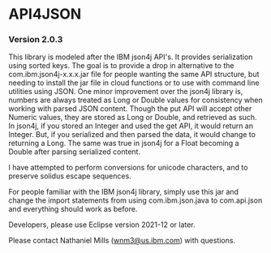 # API4JSON
### Version 2.0.3

This library is modeled after the IBM json4j API's. It provides serialization using sorted keys. The goal is to provide a drop in alternative to the com.ibm.json4j-x.x.x.jar file for people wanting the same API structure, but needing to install the jar file in cloud functions or to use with command line utilities using JSON. One minor improvement over the json4j library is, numbers are always treated as Long or Double values for consistency when working with parsed JSON content. Though the put API will accept other Numeric values, they are stored as Long or Double, and retrieved as such. In json4j, if you stored an Integer and used the get API, it would return an Integer. But, if you serialized and then parsed the data, it would change to returning a Long. The same was true in json4j for a Float becoming a Double after parsing serialized content.

I have attempted to perform conversions for unicode characters, and to preserve solidus escape sequences.

For people familiar with the IBM json4j library, simply use this jar and change the import statements from using com.ibm.json.java to com.api.json and everything should work as before.

Developers, please use Eclipse version 2021-12 or later.

Please contact Nathaniel Mills (wnm3@us.ibm.com) with questions.